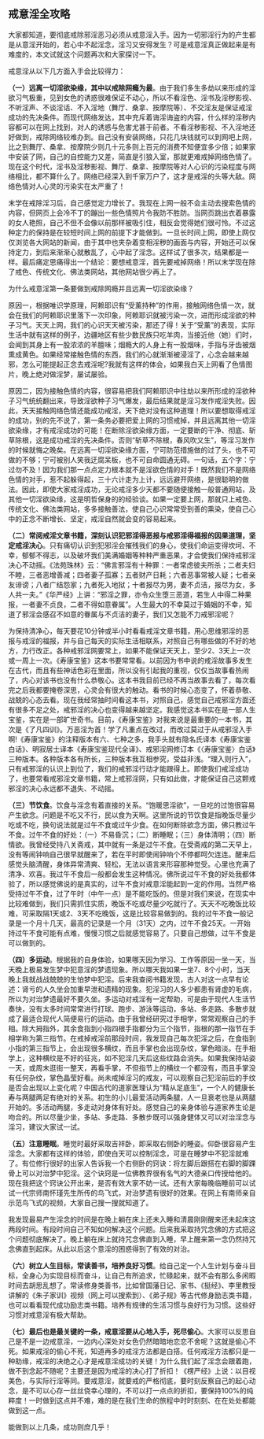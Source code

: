 ## 戒意淫全攻略  

大家都知道，要彻底戒除邪淫恶习必须从戒意淫入手。因为一切邪淫行为的产生都是从意淫开始的，若心中不起淫念，淫习又安得发生？可是戒意淫真正做起来是有难度的，本文试就这个问题再次和大家探讨一下。 

戒意淫从以下几方面入手会比较得力：

**（一）远离一切淫欲染缘，其中以戒除网瘾为最**。由于我们多生多劫以来形成的淫欲习气极重，见到女色的诱惑很难保证不动心，所以不看淫色、淫书及淫秽影视、不听淫声、不谈淫话、不入淫地（舞厅、桑拿、按摩院等）、不交淫友是保证戒淫成功的先决条件。而现代网络发达，其中充斥着诲淫诲盗的内容，什么样的淫秽内容都可以在网上找到，对人的诱惑与危害尤甚于前者。不看淫秽影视、不入淫地还好做到，戒除网络较难办到。自己没有安装网络，只花几块钱就可以到网吧上网，比之到舞厅、桑拿、按摩院少则几十元多则上百元的消费不知便宜多少倍；如果家中安装了网，自己的自控能力又差，简直是引狼入室，那就更难戒掉网络色情了。现在这个时代，淫书及淫秽影视、舞厅、桑拿、按摩院等对人心识的污染程度与网络相比，都不算什么了。网络已经深入到千家万户了，这才是戒淫的头等大敌。网络色情对人心灵的污染实在太严重了！

末学在戒除淫习后，自己感觉定力增长了。我现在上网一般不会主动去搜索色情的内容，但网页上会冷不丁的蹦出一些色情照片令我防不胜防。当网页跳出衣着暴露的女人艳照，自己不但不会像以前那样被吸引住，相反会觉得她们很可怜。不过这种定力的保持是在较短时间上网的前提下才能做到。一旦长时间上网，即使上网仅仅浏览各大网站的新闻，由于其中也夹杂着变相淫秽的画面与内容，开始还可以保持定力，到后来渐渐心就散乱了，心中起了淫念。这样试了很多次，结果都是一样。最后痛定思痛得出一个结论：要想戒意淫，首先要戒掉网络！所以末学现在除了戒色、传统文化、佛法类网站，其他网站很少再上了。

为什么戒意淫第一条要做到戒除网瘾并且远离一切淫欲染缘？

原因一，根据唯识学原理，阿赖耶识有“受薰持种”的作用，接触网络色情一次，就会在我们的阿赖耶识里落下一次印象，阿赖耶识就被污染一次，进而形成淫欲的种子习气。天天上网，我们的心识天天被污染，那还了得！关于“受薰”的表现，实际生活中就有这样的例子，边疆地区有些少数民族只吃羊肉，当接近他（她）们时，会闻到其身上有一股浓浓的羊膻味；烟瘾大的人身上有一股烟味，手指与牙齿被烟熏成黄色。如果经常接触色情的东西，我们的心就渐渐被浸淫了，心念会越来越邪，怎么可能提起正念去戒淫呢?我就有这样的体会，如果我白天上网看了色情图片，晚上绝对做淫梦，屡试屡验。

原因二，因为接触色情的内容，很容易把我们阿赖耶识中往劫以来所形成的淫欲种子习气统统翻出来，导致淫欲种子习气爆发，最后结果就是淫习发作戒淫失败。因此，天天接触网络色情还能成功戒淫，天下绝对没有这种道理！所以要想取得戒淫的成功，别的先不说了，第一条务必要把爱上网的习惯戒掉，并且远离其他一切淫欲染缘，才有戒淫成功的可能！在断除淫欲染缘方面，一定要断的干净、彻底、斩草除根，这是成功戒淫的先决条件。否则“斩草不除根，春风吹又生”，等淫习发作的时候就悔之晚矣。在远离一切淫欲染缘方面，宁可防范措施做的过了头，也不可做的不够；宁可被别人笑我迂腐呆板，也不可自命圆通无碍。一句话，五个字：宁过勿不及！因为我们那一点点定力根本就不是淫欲色情的对手！既然我们不是网络色情的对手，惹不起躲得起，三十六计走为上计，远远避开网络，是很聪明的做法。因此，即使大家戒淫成功，无论戒淫多少天都不要随便接触一般普通网站，及其他一切淫欲染缘，这是明哲保身的的经验谈。如果一定要上网，那就只上戒色、传统文化、佛法类网站，多多接触善法，使自己心识常常受到善的熏染，使自己心中的正念不断增长、坚定，戒淫自然就会变的容易起来。
    
**（二）常阅戒淫文章书籍，深刻认识犯邪淫得恶报与戒邪淫得福报的因果道理，坚定戒淫决心**。只有痛切认识到犯邪淫会摧残我们的身心，使我们命运变得坎坷、不幸，郁郁不得志，以及破坏我们美满婚姻等种种严重恶果，才会使我们保持戒邪淫决心不动摇。《法苑珠林》云：“佛言邪淫有十种罪：一者常虑彼夫所杀；二者夫妇不睦，三者恶增善减；四者妻子孤寡；五者财产日耗；六者恶事常被人疑；七者亲友诽谤；八者广结怨家；九者死入地狱；十者报尽为男，妻不贞洁，报尽为女，多人共一夫。”《华严经》上讲：“邪淫之罪，亦令众生堕三恶道，若生人中得二种果报，一者妻不贞良，二者不得如意眷属”。人生最大的不幸莫过于婚姻的不幸，知道了邪淫会感召不如意的眷属与不贞洁的妻子，我们又怎能不力戒邪淫呢？

为保持清净心，每天要花10分钟或半小时看看戒淫文章书籍，用心思维邪淫的恶报与戒淫的福报，并与自己每天的实际生活相联系，对照自己有哪些做的不好的地方，力行改正。各种戒邪淫网要常上，如果不能保证天天上，至少2、3天上一次或一周上一次。《寿康宝鉴》这本书要常常看。以前因为书中说的戒淫故事多发生在古代，而且有些神话色彩在里面，所以没有引起我的重视，仅仅当故事看热闹了，内心对该书也没有什么恭敬心。这本书我目前已经不再当故事去看了，每次看完之后我都要掩卷深思，心灵会有很大的触动。看书的时候心态变了，怀着恭敬、战兢的心态去看。现在我经常抽时间看这本书，对照自己，感觉自己戒邪淫方面还有很多不足之处，戒邪淫的决心也变得越来越坚定。我感觉这本书实在是一部人生宝鉴，实在是一部旷世奇书。目前，《寿康宝鉴》对我来说是最重要的一本书，其次是《了凡四训》。万恶淫为首！学了凡重点在改过，而改过莫过于从戒邪淫入手啊!《寿康宝鉴》的注释版本有六、七种之多，我手头就有隐名氏译本《寿康宝鉴白话》、明寂居士译本《寿康宝鉴现代全译》、戒邪淫网修订本《〈寿康宝鉴〉白话》三种版本。各种版本各有所长，三种版本我互相参究，受益非浅。“理入则行入”，只有戒邪淫的认识上到位了，我们的戒邪淫行动才能跟得上。即使我们戒淫成功了，也要常看戒邪淫文章书籍，常上戒邪淫网，只有如此做，才能保证自己这颗戒邪淫的决心永远都不退失、不动摇。

**（三）节饮食**。饮食与淫念有着直接的关系。“饱暖思淫欲”，一旦吃的过饱很容易产生欲念。问题是不吃又不行，民以食为天啊。这里所说的节饮食是指晚饭尽量少吃或不吃，换句说法就是过午不食或过午少食。在如何断除欲念方面，佛只教过午不食。过午不食的好处：（一）不易昏沉；（二）断睡眠；（三）身体清明；（四）断情欲。我曾经受持八关斋戒，其中就有一条是过午不食。在受斋戒的第二天早上，没有等闹钟响自己很早就醒来了，若在平时即使闹钟响个不停都呵欠连连。醒来后感觉头脑清醒，身体异常清爽、轻松，无法以语言来形容那种觉受。心里也充满了清净、欢喜。我过午不食后一般都会发生这种情况。佛所说过午不食的好处我都体验了，所以感觉佛说的是真实的，过午不食对戒意淫能起到一定的作用。当然严格受持过午不食，过了午时（中午一点）是不能吃饭的。但是对我们来说，在现实中比较难做到，我们只需抓住实质，晚饭不吃或尽量少吃就行了。天天不吃晚饭比较难，可采取隔1天或2、3天不吃晚饭，这是比较容易做到的。我的过午不食一般记录是一个月十几天，最高的记录是一个月（31天）之内，过午不食25天。一开始持过午不食可能有点难，慢慢习惯之后就感觉容易了。只要自己想做，过午不食是可以做到的。
   
**（四）多运动**。根据我的自身体验，如果哪天因为学习、工作等原因一坐一天，当天晚上极易发生梦中犯意淫的梦遗现象。所以哪天我如果一坐7、8个小时，当天晚上我就战战兢兢的生怕梦中犯淫。后来我查阅书籍发现，古人对这一点早有论述：肾亏的人久坐会加重早泄和遗精的现象。犯淫习的人多少都患有肾虚的毛病，所以为对治梦遗最好不要久坐。多运动对戒淫有一定帮助，可是由于现代人生活节奏快，没有太多时间常常进行打球、跑步、游泳等运动，多站、多走路、多散步就成了最适合现代人简便易行的运动。由于我曾经研究过手相学，常常观察自己的手相。除大拇指外，其余食指到小指四根手指都分为三个指节，指根的那一指节在手相学称为第三指节。在戒掉戒淫前那段时间，我发现自己每次犯淫之后，在食指到小指的第三指节上，会出现很多横纹，而且手掌也会出现杂纹，掌色暗淡。在手相学上，这种横纹是不好的征兆，如不犯淫几天后这些纹路会消失。如果我保持站姿一天，或周末逛街一整天，再看手掌，不但指节上的横纹一个都没有，而且手掌没有任何杂纹，掌色晶莹好看。尚未戒掉淫习的戒友，可以观察自己犯淫前后的手纹是否会出现以上变化呢？中国古代的道家医理认为“精从足底生”，一个人的健康长寿与两腿两足有绝对的关系。初生的小儿最爱活动两条腿，人一旦衰老也是从两腿开始的。多活动两腿，多走动对身体有好处。感觉自己的亲身体验与道家养生论是吻合的。所以尽量少坐，多站、多走路、多散步既可以强身健体又可以对治淫念与淫习，建议大家试一试。 

**（五）注意睡眠**。睡觉时最好采取吉祥卧，即采取右侧卧的睡姿。仰卧很容易产生淫念。大家都有这样的体验，即使白天可以控制淫念，可是在睡梦中不犯淫就难了。有位修行很好的出家人告诉我一个右侧卧的窍诀：将左脚后跟搭在右脚的脚踝骨上可以对治梦中犯淫。这个诀窍是一位佛教界很有名气的大德亲口传授给他的。现在我把这个窍诀公开出来，是否有效大家不妨一试。还有大家每晚临睡前可以试试一代宗师南怀瑾先生所传的鸟飞式，对治梦遗有很好的效果。在网上有南师亲自示范鸟飞式的视频，大家自己搜一搜就知道了。
   
 我发现最易产生淫念的时间是在晚上躺在床上还未入睡和清晨刚刚醒来还未起床这两段时间。有段时间自己不知如何解决这个问题。后来我采取持咒念佛的方式把这个问题彻底解决了。晚上躺在床上就持咒念佛直到入睡，早上醒来第一念仍然持咒念佛直到起床。从此以后这个意淫的困惑得到了有效的对治。

  **（六）树立人生目标，常读善书，培养良好习惯**。给自己定一个人生计划与奋斗目标，全身心为实现目标而奋斗，让自己有所追求，忙碌起来，就不会有那么多闲暇时间去胡思乱想了。常读修身类善书，比如曾国藩日记、家书、《挺经》、李里教授讲解的《朱子家训》视频（网上可以搜索到）、《弟子规》等古代修身励志类书籍，也可以看看现代成功励志类书籍。培养有规律的生活习惯与良好行为习惯。这些好习惯对戒意淫有极大帮助。

**（七）最后也是最关键的一条，戒意淫要从心地入手，死尽偷心**。大家可以反思自己是不是一边戒意淫，一边内心深处对女色仍然暗暗地恋恋不舍呢？这就是偷心不死。如果戒淫的偷心不死，知道再多的戒淫方法都是白搭。任何戒淫方法都只是一种助缘，戒淫的决绝之心才是戒意淫成功的关键！为什么我们起了淫念会跟着跑，做不到念起不随呢？主要还是因为戒淫的决心打了折扣！《楞严经》上说：以目视美色，与实际行淫等同。要戒意淫，就要戒的严格彻底，要时刻反察自己的起心动念，是不可以心存一丝丝侥幸心理的，不可以打一点点的折扣，要保持100%的纯粹度！一时做到这点并不难，难的是在我们生命的旅程中时时刻刻、在在处处都能做到这一点。 

能做到以上几条，成功则庶几乎！